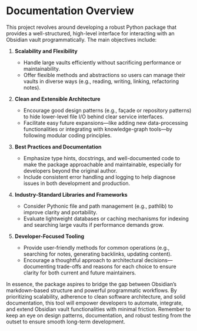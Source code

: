 # Documentation Overview

This project revolves around developing a robust Python package that provides a well-structured, high-level interface for interacting with an Obsidian vault programmatically. The main objectives include:

1. **Scalability and Flexibility**  
   - Handle large vaults efficiently without sacrificing performance or maintainability.  
   - Offer flexible methods and abstractions so users can manage their vaults in diverse ways (e.g., reading, writing, linking, refactoring notes).  

2. **Clean and Extensible Architecture**  
   - Encourage good design patterns (e.g., façade or repository patterns) to hide lower-level file I/O behind clear service interfaces.  
   - Facilitate easy future expansions—like adding new data-processing functionalities or integrating with knowledge-graph tools—by following modular coding principles.  

3. **Best Practices and Documentation**  
   - Emphasize type hints, docstrings, and well-documented code to make the package approachable and maintainable, especially for developers beyond the original author.  
   - Include consistent error handling and logging to help diagnose issues in both development and production.  

4. **Industry-Standard Libraries and Frameworks**  
   - Consider Pythonic file and path management (e.g., pathlib) to improve clarity and portability.  
   - Evaluate lightweight databases or caching mechanisms for indexing and searching large vaults if performance demands grow.  

5. **Developer-Focused Tooling**  
   - Provide user-friendly methods for common operations (e.g., searching for notes, generating backlinks, updating content).  
   - Encourage a thoughtful approach to architectural decisions—documenting trade-offs and reasons for each choice to ensure clarity for both current and future maintainers.  

In essence, the package aspires to bridge the gap between Obsidian’s markdown-based structure and powerful programmatic workflows. By prioritizing scalability, adherence to clean software architecture, and solid documentation, this tool will empower developers to automate, integrate, and extend Obsidian vault functionalities with minimal friction. Remember to keep an eye on design patterns, documentation, and robust testing from the outset to ensure smooth long-term development.